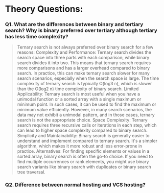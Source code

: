 # Theory Questions:

### Q1. What are the differences between binary and tertiary search? Why is binary preferred over tertiary although tertiary has less time complexity?

> Ternary search is not always preferred over binary search for a few reasons:
> Complexity and Performance:
> Ternary search divides the search space into three parts with each comparison, while binary search divides it into two. This means that ternary search requires more comparisons and has a larger overhead compared to binary search. In practice, this can make ternary search slower for many search scenarios, especially when the search space is large.
> The time complexity of ternary search is typically O(log3 n), which is slower than the O(log2 n) time complexity of binary search.
> Limited Applicability:
> Ternary search is most useful when you have a unimodal function or a sorted array with a single maximum or minimum point. In such cases, it can be used to find the maximum or minimum value efficiently. However, in many search scenarios, the data may not exhibit a unimodal pattern, and in those cases, ternary search is not the appropriate choice.
> Space Complexity:
> Ternary search requires three recursive calls or iterations in each step, which can lead to higher space complexity compared to binary search.
> Simplicity and Maintainability:
> Binary search is generally easier to understand and implement compared to ternary search. It's a simpler algorithm, which makes it more robust and less error-prone in practice.
> Alternatives:
> For finding specific elements or values in a sorted array, binary search is often the go-to choice. If you need to find multiple occurrences or rank elements, you might use binary search variants like binary search with duplicates or binary search tree traversal.

### Q2. Difference between normal hosting and VCS hosting?
